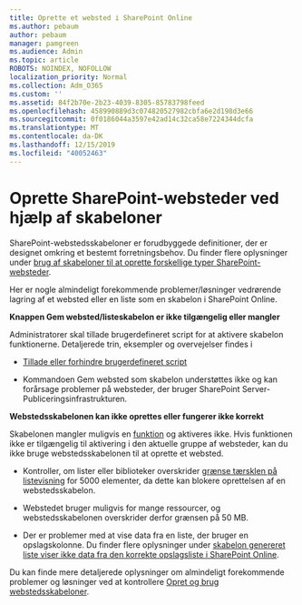 ```yaml
---
title: Oprette et websted i SharePoint Online
ms.author: pebaum
author: pebaum
manager: pamgreen
ms.audience: Admin
ms.topic: article
ROBOTS: NOINDEX, NOFOLLOW
localization_priority: Normal
ms.collection: Adm_O365
ms.custom: ''
ms.assetid: 84f2b70e-2b23-4039-8305-85783798feed
ms.openlocfilehash: 458990889d3c074820527982cbfa6e2d198d3e66
ms.sourcegitcommit: 0f0186044a3597e42ad14c32ca58e7224344dcfa
ms.translationtype: MT
ms.contentlocale: da-DK
ms.lasthandoff: 12/15/2019
ms.locfileid: "40052463"
---
```

# <a name="create-sharepoint-sites-using-templates"></a>Oprette SharePoint-websteder ved hjælp af skabeloner

SharePoint-webstedsskabeloner er forudbyggede definitioner, der er designet omkring et bestemt forretningsbehov. Du finder flere oplysninger under [brug af skabeloner til at oprette forskellige typer SharePoint-websteder](https://support.office.com/article/using-templates-to-create-different-kinds-of-sharepoint-sites-449eccec-ff99-4cf3-b62e-dcfee37e8da4).

Her er nogle almindeligt forekommende problemer/løsninger vedrørende lagring af et websted eller en liste som en skabelon i SharePoint Online. 

**Knappen Gem websted/listeskabelon er ikke tilgængelig eller mangler**

Administratorer skal tillade brugerdefineret script for at aktivere skabelon funktionerne. Detaljerede trin, eksempler og overvejelser findes i 

- [Tillade eller forhindre brugerdefineret script](https://docs.microsoft.com/sharepoint/allow-or-prevent-custom-script)

- Kommandoen Gem websted som skabelon understøttes ikke og kan forårsage problemer på websteder, der bruger SharePoint Server-Publiceringsinfrastrukturen.

**Webstedsskabelonen kan ikke oprettes eller fungerer ikke korrekt**

Skabelonen mangler muligvis en [funktion](https://social.technet.microsoft.com/wiki/contents/articles/14423.sharepoint-2013-existing-features-guid.aspx) og aktiveres ikke. Hvis funktionen ikke er tilgængelig til aktivering i den aktuelle gruppe af websteder, kan du ikke bruge webstedsskabelonen til at oprette et websted.

- Kontroller, om lister eller biblioteker overskrider [grænse tærsklen på listevisning](https://support.office.com/article/Manage-large-lists-and-libraries-in-SharePoint-B8588DAE-9387-48C2-9248-C24122F07C59) for 5000 elementer, da dette kan blokere oprettelsen af en webstedsskabelon.

- Webstedet bruger muligvis for mange ressourcer, og webstedsskabelonen overskrider derfor grænsen på 50 MB.


- Der er problemer med at vise data fra en liste, der bruger en opslagskolonne. Du finder flere oplysninger under [skabelon genereret liste viser ikke data fra den korrekte opslagsliste i SharePoint Online](https://docs.microsoft.com/sharepoint/support/lists-and-libraries/template-generated-list-incorrect-data).

Du kan finde mere detaljerede oplysninger om almindeligt forekommende problemer og løsninger ved at kontrollere [Opret og brug webstedsskabeloner](https://support.office.com/article/Create-and-use-site-templates-60371B0F-00E0-4C49-A844-34759EBDD989).



